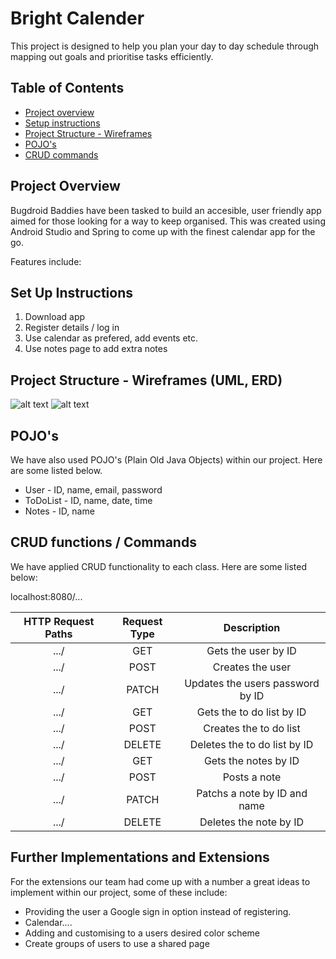 # Bright Calender

This project is designed to help you plan your day to day schedule through mapping out goals and prioritise tasks efficiently.

## Table of Contents

- [Project overview](#project-overview)
- [Setup instructions](#setup-instructions)
- [Project Structure - Wireframes](#Project-Structure--Wireframes)
- [POJO's](POJO's)
- [CRUD commands](CRUD-commands)

## Project Overview

Bugdroid Baddies have been tasked to build an accesible, user friendly app aimed for those looking for a way to keep organised. This was created using Android Studio and Spring to come up with the finest calendar app for the go.

Features include:


## Set Up Instructions

1. Download app
2. Register details / log in
3. Use calendar as prefered, add events etc.
4. Use notes page to add extra notes


## Project Structure - Wireframes (UML, ERD)

![alt text](https://github.com/katfagg/BrightCalendar/blob/main/Screenshot%202022-10-20%20at%2010.11.37.png)
![alt text](https://github.com/katfagg/BrightCalendar/blob/main/Screenshot%202022-10-20%20at%2012.27.27.png)


## POJO's

We have also used POJO's (Plain Old Java Objects) within our project. Here are some listed below.

- User - ID, name, email, password
- ToDoList - ID, name, date, time
- Notes - ID, name


## CRUD functions / Commands

We have applied CRUD functionality to each class. Here are some listed below:

localhost:8080/...


| HTTP Request Paths | Request Type | Description |
|:---:|:---:|:---:|
| .../ | GET | Gets the user by ID |
| .../ | POST | Creates the user |
| .../| PATCH | Updates the users password by ID |
| .../ | GET | Gets the to do list by ID |
| .../ | POST | Creates the to do list |
| .../ | DELETE | Deletes the to do list by ID |
| .../ | GET | Gets the notes by ID |
| .../ | POST | Posts a note |
| .../ | PATCH | Patchs a note by ID and name  |
| .../ | DELETE | Deletes the note by ID |







## Further Implementations and Extensions

For the extensions our team had come up with a number a great ideas to implement within our project, some of these include:

- Providing the user a Google sign in option instead of registering.
- Calendar....
- Adding and customising to a users desired color scheme
- Create groups of users to use a shared page
